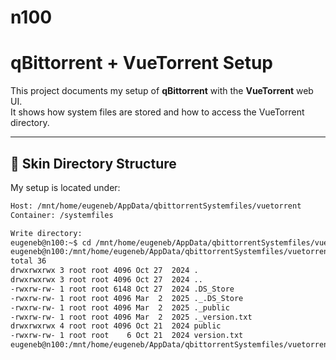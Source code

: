 # n100

# qBittorrent + VueTorrent Setup

This project documents my setup of **qBittorrent** with the **VueTorrent** web UI.  
It shows how system files are stored and how to access the VueTorrent directory.

---

## 📂 Skin Directory Structure

My setup is located under:

```bash
Host: /mnt/home/eugeneb/AppData/qbittorrentSystemfiles/vuetorrent 
Container: /systemfiles

Write directory:
eugeneb@n100:~$ cd /mnt/home/eugeneb/AppData/qbittorrentSystemfiles/vuetorrent
eugeneb@n100:/mnt/home/eugeneb/AppData/qbittorrentSystemfiles/vuetorrent$ ls -la
total 36
drwxrwxrwx 3 root root 4096 Oct 27  2024 .
drwxrwxrwx 3 root root 4096 Oct 27  2024 ..
-rwxrw-rw- 1 root root 6148 Oct 27  2024 .DS_Store
-rwxrw-rw- 1 root root 4096 Mar  2  2025 ._.DS_Store
-rwxrw-rw- 1 root root 4096 Mar  2  2025 ._public
-rwxrw-rw- 1 root root 4096 Mar  2  2025 ._version.txt
drwxrwxrwx 4 root root 4096 Oct 21  2024 public
-rwxrw-rw- 1 root root    6 Oct 21  2024 version.txt
eugeneb@n100:/mnt/home/eugeneb/AppData/qbittorrentSystemfiles/vuetorrent$ 
